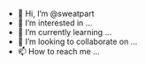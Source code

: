 - 👋 Hi, I’m @sweatpart
- 👀 I’m interested in ...
- 🌱 I’m currently learning ...
- 💞️ I’m looking to collaborate on ...
- 📫 How to reach me ...

<!---
sweatpart/sweatpart is a ✨ special ✨ repository because its `README.md` (this file) appears on your GitHub profile.
You can click the Preview link to take a look at your changes.
--->
